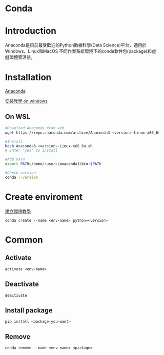 # Conda

# Introduction 

Anaconda是目前最受歡迎的Python數據科學(Data Science)平台，適用於Windows、Linux和MacOS 不同作業系統環境下的conda軟件包(package)和虛擬環境管理器。

# Installation

[Anaconda](https://www.anaconda.com/download/)

[安裝教學 on windows](https://medium.com/python4u/anaconda%E4%BB%8B%E7%B4%B9%E5%8F%8A%E5%AE%89%E8%A3%9D%E6%95%99%E5%AD%B8-f7dae6454ab6)

## On WSL

```bash
#Download Anaconda from web
wget https://repo.anaconda.com/archive/Anaconda3-<version>-Linux-x86_64.sh

#Install
bash Anaconda3-<version>-Linux-x86_64.sh
# Enter 'yes' to install

#Add PATH
export PATH=/home/<user>/anaconda3/bin:$PATH

#Check version
conda --version
```

# Create enviroment

[建立環境教學](https://medium.com/python4u/%E7%94%A8conda%E5%BB%BA%E7%AB%8B%E5%8F%8A%E7%AE%A1%E7%90%86python%E8%99%9B%E6%93%AC%E7%92%B0%E5%A2%83-b61fd2a76566)

    conda create --name <env-name> python=<version>
    
# Common

## Activate

    activate <env-name>

## Deactivate

    deactivate

## Install package

    pip install <package-you-want>

## Remove

    conda remove --name <env-name> <package>


